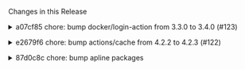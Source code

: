 Changes in this Release

<details><summary>a07cf85 chore: bump docker/login-action from 3.3.0 to 3.4.0 (#123)</summary>
chore: bump docker/login-action from 3.3.0 to 3.4.0 (#123)

Bumps [docker/login-action](https://github.com/docker/login-action) from
3.3.0 to 3.4.0.
<details>
<summary>Release notes</summary>
<p><em>Sourced from <a
href="https://github.com/docker/login-action/releases">docker/login-action's
releases</a>.</em></p>
<blockquote>
<h2>v3.4.0</h2>
<ul>
<li>Bump <code>@​actions/core</code> from 1.10.1 to 1.11.1 in <a
href="https://redirect.github.com/docker/login-action/pull/791">docker/login-action#791</a></li>
<li>Bump <code>@​aws-sdk/client-ecr</code> to 3.766.0 in <a
href="https://redirect.github.com/docker/login-action/pull/789">docker/login-action#789</a>
<a
href="https://redirect.github.com/docker/login-action/pull/856">docker/login-action#856</a></li>
<li>Bump <code>@​aws-sdk/client-ecr-public</code> to 3.758.0 in <a
href="https://redirect.github.com/docker/login-action/pull/789">docker/login-action#789</a>
<a
href="https://redirect.github.com/docker/login-action/pull/856">docker/login-action#856</a></li>
<li>Bump <code>@​docker/actions-toolkit</code> from 0.35.0 to 0.57.0 in
<a
href="https://redirect.github.com/docker/login-action/pull/801">docker/login-action#801</a>
<a
href="https://redirect.github.com/docker/login-action/pull/806">docker/login-action#806</a>
<a
href="https://redirect.github.com/docker/login-action/pull/858">docker/login-action#858</a></li>
<li>Bump cross-spawn from 7.0.3 to 7.0.6 in <a
href="https://redirect.github.com/docker/login-action/pull/814">docker/login-action#814</a></li>
<li>Bump https-proxy-agent from 7.0.5 to 7.0.6 in <a
href="https://redirect.github.com/docker/login-action/pull/823">docker/login-action#823</a></li>
<li>Bump path-to-regexp from 6.2.2 to 6.3.0 in <a
href="https://redirect.github.com/docker/login-action/pull/777">docker/login-action#777</a></li>
</ul>
<p><strong>Full Changelog</strong>: <a
href="https://github.com/docker/login-action/compare/v3.3.0...v3.4.0">https://github.com/docker/login-action/compare/v3.3.0...v3.4.0</a></p>
</blockquote>
</details>
<details>
<summary>Commits</summary>
<ul>
<li><a
href="https://github.com/docker/login-action/commit/74a5d142397b4f367a81961eba4e8cd7edddf772"><code>74a5d14</code></a>
Merge pull request <a
href="https://redirect.github.com/docker/login-action/issues/856">#856</a>
from docker/dependabot/npm_and_yarn/aws-sdk-dependenc...</li>
<li><a
href="https://github.com/docker/login-action/commit/2f4f00e4c6fe8a50cdd1fd618421be2e92b2f201"><code>2f4f00e</code></a>
chore: update generated content</li>
<li><a
href="https://github.com/docker/login-action/commit/67c184546cf989af16f02a1b5359e4bde3cdc524"><code>67c1845</code></a>
build(deps): bump the aws-sdk-dependencies group across 1 directory with
2 up...</li>
<li><a
href="https://github.com/docker/login-action/commit/3d4cc89e85e0cac73870ab81d3b72c0b700870d1"><code>3d4cc89</code></a>
Merge pull request <a
href="https://redirect.github.com/docker/login-action/issues/844">#844</a>
from graysonpike/master</li>
<li><a
href="https://github.com/docker/login-action/commit/6cc823a6c4738f797f031790fa7f982b7a8dcfdc"><code>6cc823a</code></a>
Merge pull request <a
href="https://redirect.github.com/docker/login-action/issues/823">#823</a>
from docker/dependabot/npm_and_yarn/proxy-agent-depen...</li>
<li><a
href="https://github.com/docker/login-action/commit/d94e792124647378e94c07359922f0f821a9fab2"><code>d94e792</code></a>
chore: update generated content</li>
<li><a
href="https://github.com/docker/login-action/commit/033db0da3047b4d01e249d66f56ae16a2ed6af87"><code>033db0d</code></a>
Merge pull request <a
href="https://redirect.github.com/docker/login-action/issues/812">#812</a>
from docker/dependabot/github_actions/codecov/codecov...</li>
<li><a
href="https://github.com/docker/login-action/commit/09c2ae9716c0bacef3c03e120a61c28adfb8595b"><code>09c2ae9</code></a>
build(deps): bump https-proxy-agent</li>
<li><a
href="https://github.com/docker/login-action/commit/ba56f006fc7190f752d4e6e1312f85697984a229"><code>ba56f00</code></a>
ci: update deprecated input for codecov-action</li>
<li><a
href="https://github.com/docker/login-action/commit/75bf9a79af089e9aa009972a6ecb22190a520679"><code>75bf9a7</code></a>
Merge pull request <a
href="https://redirect.github.com/docker/login-action/issues/858">#858</a>
from docker/dependabot/npm_and_yarn/docker/actions-to...</li>
<li>Additional commits viewable in <a
href="https://github.com/docker/login-action/compare/v3.3.0...v3.4.0">compare
view</a></li>
</ul>
</details>
<br />


[![Dependabot compatibility
score](https://dependabot-badges.githubapp.com/badges/compatibility_score?dependency-name=docker/login-action&package-manager=github_actions&previous-version=3.3.0&new-version=3.4.0)](https://docs.github.com/en/github/managing-security-vulnerabilities/about-dependabot-security-updates#about-compatibility-scores)

Dependabot will resolve any conflicts with this PR as long as you don't
alter it yourself. You can also trigger a rebase manually by commenting
`@dependabot rebase`.

[//]: # (dependabot-automerge-start)
[//]: # (dependabot-automerge-end)

---

<details>
<summary>Dependabot commands and options</summary>
<br />

You can trigger Dependabot actions by commenting on this PR:
- `@dependabot rebase` will rebase this PR
- `@dependabot recreate` will recreate this PR, overwriting any edits
that have been made to it
- `@dependabot merge` will merge this PR after your CI passes on it
- `@dependabot squash and merge` will squash and merge this PR after
your CI passes on it
- `@dependabot cancel merge` will cancel a previously requested merge
and block automerging
- `@dependabot reopen` will reopen this PR if it is closed
- `@dependabot close` will close this PR and stop Dependabot recreating
it. You can achieve the same result by closing it manually
- `@dependabot show <dependency name> ignore conditions` will show all
of the ignore conditions of the specified dependency
- `@dependabot ignore this major version` will close this PR and stop
Dependabot creating any more for this major version (unless you reopen
the PR or upgrade to it yourself)
- `@dependabot ignore this minor version` will close this PR and stop
Dependabot creating any more for this minor version (unless you reopen
the PR or upgrade to it yourself)
- `@dependabot ignore this dependency` will close this PR and stop
Dependabot creating any more for this dependency (unless you reopen the
PR or upgrade to it yourself)


</details>

Signed-off-by: dependabot[bot] <support@github.com>
Co-authored-by: dependabot[bot] <49699333+dependabot[bot]@users.noreply.github.com></details>

<details><summary>e2679f6 chore: bump actions/cache from 4.2.2 to 4.2.3 (#122)</summary>
chore: bump actions/cache from 4.2.2 to 4.2.3 (#122)

Bumps [actions/cache](https://github.com/actions/cache) from 4.2.2 to
4.2.3.
<details>
<summary>Release notes</summary>
<p><em>Sourced from <a
href="https://github.com/actions/cache/releases">actions/cache's
releases</a>.</em></p>
<blockquote>
<h2>v4.2.3</h2>
<h2>What's Changed</h2>
<ul>
<li>Update to use <code>@​actions/cache</code> 4.0.3 package &amp;
prepare for new release by <a
href="https://github.com/salmanmkc"><code>@​salmanmkc</code></a> in <a
href="https://redirect.github.com/actions/cache/pull/1577">actions/cache#1577</a>
(SAS tokens for cache entries are now masked in debug logs)</li>
</ul>
<h2>New Contributors</h2>
<ul>
<li><a href="https://github.com/salmanmkc"><code>@​salmanmkc</code></a>
made their first contribution in <a
href="https://redirect.github.com/actions/cache/pull/1577">actions/cache#1577</a></li>
</ul>
<p><strong>Full Changelog</strong>: <a
href="https://github.com/actions/cache/compare/v4.2.2...v4.2.3">https://github.com/actions/cache/compare/v4.2.2...v4.2.3</a></p>
</blockquote>
</details>
<details>
<summary>Changelog</summary>
<p><em>Sourced from <a
href="https://github.com/actions/cache/blob/main/RELEASES.md">actions/cache's
changelog</a>.</em></p>
<blockquote>
<h3>4.2.3</h3>
<ul>
<li>Bump <code>@actions/cache</code> to v4.0.3 (obfuscates SAS token in
debug logs for cache entries)</li>
</ul>
</blockquote>
</details>
<details>
<summary>Commits</summary>
<ul>
<li><a
href="https://github.com/actions/cache/commit/5a3ec84eff668545956fd18022155c47e93e2684"><code>5a3ec84</code></a>
Merge pull request <a
href="https://redirect.github.com/actions/cache/issues/1577">#1577</a>
from salmanmkc/salmanmkc/4-test</li>
<li><a
href="https://github.com/actions/cache/commit/7de21022a7b6824c106a9847befcbd8154b45b6a"><code>7de2102</code></a>
Update releases.md</li>
<li><a
href="https://github.com/actions/cache/commit/76d40dd347779762a1c829bbeeda5da4d81ca8c1"><code>76d40dd</code></a>
Update to use the latest version of the cache package to obfuscate the
SAS</li>
<li><a
href="https://github.com/actions/cache/commit/76dd5eb692f606c28d4b7a4ea7cfdffc926ba06a"><code>76dd5eb</code></a>
update cache with main</li>
<li><a
href="https://github.com/actions/cache/commit/8c80c27c5e4498d5675b05fb1eff96a56c593b06"><code>8c80c27</code></a>
new package</li>
<li><a
href="https://github.com/actions/cache/commit/45cfd0e7fffd1869ea4d5bfb54a464d825c1f742"><code>45cfd0e</code></a>
updates</li>
<li><a
href="https://github.com/actions/cache/commit/edd449b9cf39c2a20dc7c3d505ff6dc193c48a02"><code>edd449b</code></a>
updated cache with latest changes</li>
<li><a
href="https://github.com/actions/cache/commit/0576707e373f92196b81695442ed3f80c347f9c7"><code>0576707</code></a>
latest test before pr</li>
<li><a
href="https://github.com/actions/cache/commit/3105dc9754dd9cd935ffcf45c091ed2cadbf42b9"><code>3105dc9</code></a>
update</li>
<li><a
href="https://github.com/actions/cache/commit/9450d42d15022999ad2fa60a8b91f01fc92a0563"><code>9450d42</code></a>
mask</li>
<li>Additional commits viewable in <a
href="https://github.com/actions/cache/compare/v4.2.2...v4.2.3">compare
view</a></li>
</ul>
</details>
<br />


[![Dependabot compatibility
score](https://dependabot-badges.githubapp.com/badges/compatibility_score?dependency-name=actions/cache&package-manager=github_actions&previous-version=4.2.2&new-version=4.2.3)](https://docs.github.com/en/github/managing-security-vulnerabilities/about-dependabot-security-updates#about-compatibility-scores)

Dependabot will resolve any conflicts with this PR as long as you don't
alter it yourself. You can also trigger a rebase manually by commenting
`@dependabot rebase`.

[//]: # (dependabot-automerge-start)
[//]: # (dependabot-automerge-end)

---

<details>
<summary>Dependabot commands and options</summary>
<br />

You can trigger Dependabot actions by commenting on this PR:
- `@dependabot rebase` will rebase this PR
- `@dependabot recreate` will recreate this PR, overwriting any edits
that have been made to it
- `@dependabot merge` will merge this PR after your CI passes on it
- `@dependabot squash and merge` will squash and merge this PR after
your CI passes on it
- `@dependabot cancel merge` will cancel a previously requested merge
and block automerging
- `@dependabot reopen` will reopen this PR if it is closed
- `@dependabot close` will close this PR and stop Dependabot recreating
it. You can achieve the same result by closing it manually
- `@dependabot show <dependency name> ignore conditions` will show all
of the ignore conditions of the specified dependency
- `@dependabot ignore this major version` will close this PR and stop
Dependabot creating any more for this major version (unless you reopen
the PR or upgrade to it yourself)
- `@dependabot ignore this minor version` will close this PR and stop
Dependabot creating any more for this minor version (unless you reopen
the PR or upgrade to it yourself)
- `@dependabot ignore this dependency` will close this PR and stop
Dependabot creating any more for this dependency (unless you reopen the
PR or upgrade to it yourself)


</details>

Signed-off-by: dependabot[bot] <support@github.com>
Co-authored-by: dependabot[bot] <49699333+dependabot[bot]@users.noreply.github.com></details>

<details><summary>87d0c8c chore: bump apline packages</summary>
chore: bump apline packages</details>